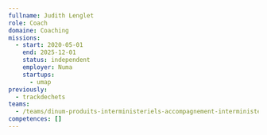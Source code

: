 ```yaml
---
fullname: Judith Lenglet
role: Coach
domaine: Coaching
missions:
  - start: 2020-05-01
    end: 2025-12-01
    status: independent
    employer: Numa
    startups:
      - umap
previously:
  - trackdechets
teams:
  - /teams/dinum-produits-interministeriels-accompagnement-interministeriel-de-communs-numeriques
competences: []
---
```

